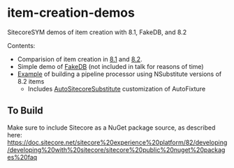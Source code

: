 # item-creation-demos
SitecoreSYM demos of item creation with 8.1, FakeDB, and 8.2

Contents:
* Comparision of item creation in [8.1](ItemCreation/ItemCreationTests.cs) and [8.2](ItemCreation82/ItemCreationTests.cs). 
* Simple demo of [FakeDB](FakeDbDemo/ItemCreation.cs) (not included in talk for reasons of time)
* [Example](ItemCreation82/DataSourceFolderCreatorTests.cs) of building a pipeline processor using NSubstitute versions of 8.2 items
  * Includes [AutoSitecoreSubstitute](ItemCreation82/AutoSitecoreSubstitutesAttribute.cs) customization of AutoFixture
  
## To Build
Make sure to include Sitecore as a NuGet package source, as described here:
https://doc.sitecore.net/sitecore%20experience%20platform/82/developing/developing%20with%20sitecore/sitecore%20public%20nuget%20packages%20faq
